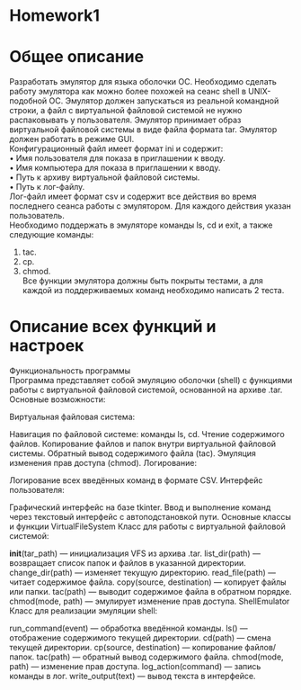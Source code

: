 # Homework1
# Общее описание  
Разработать эмулятор для языка оболочки ОС. Необходимо сделать работу 
эмулятора как можно более похожей на сеанс shell в UNIX-подобной ОС. 
Эмулятор должен запускаться из реальной командной строки, а файл с 
виртуальной файловой системой не нужно распаковывать у пользователя. 
Эмулятор принимает образ виртуальной файловой системы в виде файла формата 
tar. Эмулятор должен работать в режиме GUI.  
Конфигурационный файл имеет формат ini и содержит:  
• Имя пользователя для показа в приглашении к вводу.  
• Имя компьютера для показа в приглашении к вводу.  
• Путь к архиву виртуальной файловой системы.  
• Путь к лог-файлу.  
Лог-файл имеет формат csv и содержит все действия во время последнего 
сеанса работы с эмулятором. Для каждого действия указан пользователь.  
Необходимо поддержать в эмуляторе команды ls, cd и exit, а также 
следующие команды:  
1. tac.  
2. cp.  
3. chmod.  
Все функции эмулятора должны быть покрыты тестами, а для каждой из 
поддерживаемых команд необходимо написать 2 теста.
# Описание всех функций и настроек
Функциональность программы  
Программа представляет собой эмуляцию оболочки (shell) с функциями работы с виртуальной файловой системой, основанной на архиве .tar.   Основные возможности:

Виртуальная файловая система:

Навигация по файловой системе: команды ls, cd.
Чтение содержимого файлов.
Копирование файлов и папок внутри виртуальной файловой системы.
Обратный вывод содержимого файла (tac).
Эмуляция изменения прав доступа (chmod).
Логирование:

Логирование всех введённых команд в формате CSV.
Интерфейс пользователя:

Графический интерфейс на базе tkinter.
Ввод и выполнение команд через текстовый интерфейс с автоподстановкой пути.
Основные классы и функции
VirtualFileSystem
Класс для работы с виртуальной файловой системой:

__init__(tar_path) — инициализация VFS из архива .tar.
list_dir(path) — возвращает список папок и файлов в указанной директории.
change_dir(path) — изменяет текущую директорию.
read_file(path) — читает содержимое файла.
copy(source, destination) — копирует файлы или папки.
tac(path) — выводит содержимое файла в обратном порядке.
chmod(mode, path) — эмулирует изменение прав доступа.
ShellEmulator
Класс для реализации эмуляции shell:

run_command(event) — обработка введённой команды.
ls() — отображение содержимого текущей директории.
cd(path) — смена текущей директории.
cp(source, destination) — копирование файлов/папок.
tac(path) — обратный вывод содержимого файла.
chmod(mode, path) — изменение прав доступа.
log_action(command) — запись команды в лог.
write_output(text) — вывод текста в интерфейсе.
